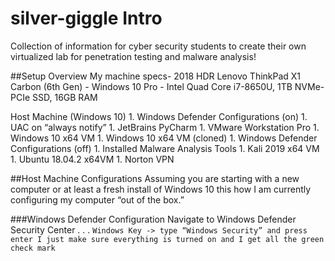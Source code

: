 # silver-giggle Intro
Collection of information for cyber security students to create their own virtualized lab for penetration testing and malware analysis!



##Setup Overview
My machine specs- 2018 HDR Lenovo ThinkPad X1 Carbon (6th Gen) - Windows 10 Pro - Intel Quad Core i7-8650U, 1TB NVMe-PCIe SSD, 16GB RAM

Host Machine (Windows 10)
    1. Windows Defender Configurations (on)
    1. UAC on “always notify”
    1. JetBrains PyCharm
    1. VMware Workstation Pro 
        1. Windows 10 x64 VM
        1. Windows 10 x64 VM (cloned)
            1. Windows Defender Configurations (off)
            1. Installed Malware Analysis Tools
        1. Kali 2019 x64 VM
        1. Ubuntu 18.04.2 x64VM
    1. Norton VPN

##Host Machine Configurations
    Assuming you are starting with a new computer or at least a fresh install of Windows 10 this how I am currently configuring my computer “out of the box.”

###Windows Defender Configuration
Navigate to Windows Defender Security Center . . . 
`Windows Key -> type “Windows Security” and press enter I just make sure everything is turned on and I get all the green check mark`

